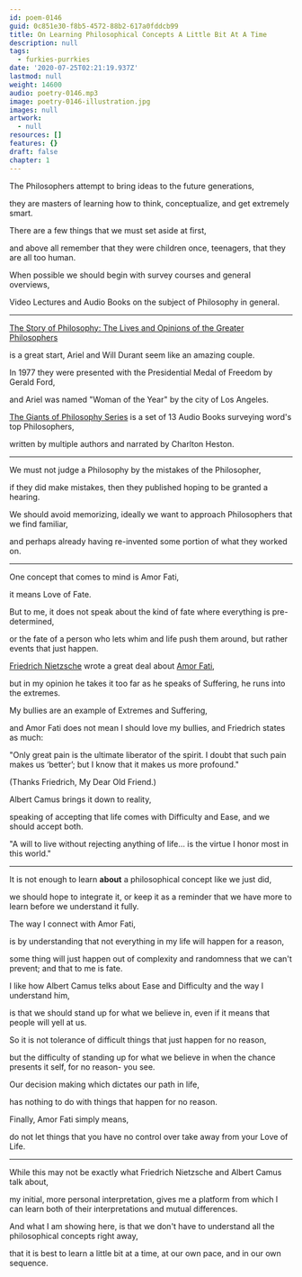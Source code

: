 ```yaml
---
id: poem-0146
guid: 0c851e30-f8b5-4572-88b2-617a0fddcb99
title: On Learning Philosophical Concepts A Little Bit At A Time
description: null
tags:
  - furkies-purrkies
date: '2020-07-25T02:21:19.937Z'
lastmod: null
weight: 14600
audio: poetry-0146.mp3
image: poetry-0146-illustration.jpg
images: null
artwork:
  - null
resources: []
features: {}
draft: false
chapter: 1
---
```


The Philosophers attempt to bring ideas to the future generations,

they are masters of learning how to think, conceptualize, and get extremely smart.

There are a few things that we must set aside at first,

and above all remember that they were children once, teenagers, that they are all too human.

When possible we should begin with survey courses and general overviews,

Video Lectures and Audio Books on the subject of Philosophy in general.

---

[The Story of Philosophy: The Lives and Opinions of the Greater Philosophers](https://en.wikipedia.org/wiki/The_Story_of_Philosophy)

is a great start, Ariel and Will Durant seem like an amazing couple.

In 1977 they were presented with the Presidential Medal of Freedom by Gerald Ford,

and Ariel was named "Woman of the Year" by the city of Los Angeles.

[The Giants of Philosophy Series](https://duckduckgo.com/?t=ffab\&q=The+Giants+of+Philosophy+Series) is a set of 13 Audio Books surveying word's top Philosophers,

written by multiple authors and narrated by Charlton Heston.

---

We must not judge a Philosophy by the mistakes of the Philosopher,

if they did make mistakes, then they published hoping to be granted a hearing.

We should avoid memorizing, ideally we want to approach Philosophers that we find familiar,

and perhaps already having re-invented some portion of what they worked on.

---

One concept that comes to mind is Amor Fati,

it means Love of Fate.

But to me, it does not speak about the kind of fate where everything is pre-determined,

or the fate of a person who lets whim and life push them around, but rather events that just happen.

[Friedrich Nietzsche](https://en.wikipedia.org/wiki/Friedrich_Nietzsche) wrote a great deal about [Amor Fati](https://en.wikipedia.org/wiki/Amor_fati),

but in my opinion he takes it too far as he speaks of Suffering, he runs into the extremes.

My bullies are an example of Extremes and Suffering,

and Amor Fati does not mean I should love my bullies, and Friedrich states as much:

"Only great pain is the ultimate liberator of the spirit. I doubt that such pain makes us ‘better’; but I know that it makes us more profound."

(Thanks Friedrich, My Dear Old Friend.)

Albert Camus brings it down to reality,

speaking of accepting that life comes with Difficulty and Ease, and we should accept both.

"A will to live without rejecting anything of life... is the virtue I honor most in this world."

---

It is not enough to learn **about** a philosophical concept like we just did,

we should hope to integrate it, or keep it as a reminder that we have more to learn before we understand it fully.

The way I connect with Amor Fati,

is by understanding that not everything in my life will happen for a reason,

some thing will just happen out of complexity and randomness that we can't prevent; and that to me is fate.

I like how Albert Camus telks about Ease and Difficulty and the way I understand him,

is that we should stand up for what we believe in, even if it means that people will yell at us.

So it is not tolerance of difficult things that just happen for no reason,

but the difficulty of standing up for what we believe in when the chance presents it self, for no reason- you see.

Our decision making which dictates our path in life,

has nothing to do with things that happen for no reason.

Finally, Amor Fati simply means,

do not let things that you have no control over take away from your Love of Life.

---

While this may not be exactly what Friedrich Nietzsche and Albert Camus talk about,

my initial, more personal interpretation, gives me a platform from which I can learn both of their interpretations and mutual differences.

And what I am showing here, is that we don't have to understand all the philosophical concepts right away,

that it is best to learn a little bit at a time, at our own pace, and in our own sequence.
